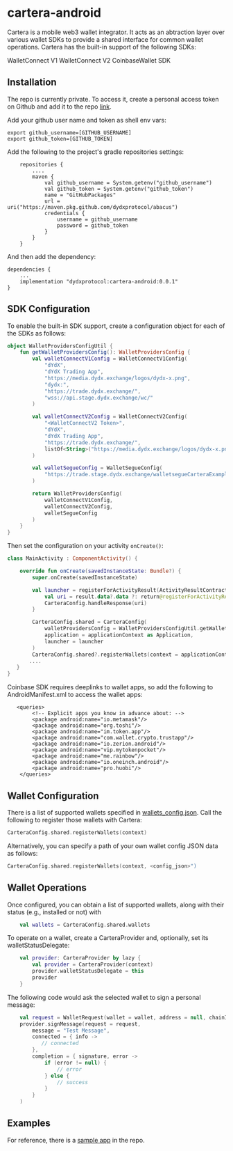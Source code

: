 # cartera-android
Cartera is a mobile web3 wallet integrator. It acts as an abtraction layer over various wallet SDKs to provide a shared interface for common wallet operations. Cartera has the built-in support of the following SDKs:

WalletConnect V1
WalletConnect V2
CoinbaseWallet SDK

## Installation

The repo is currently private.  To access it, create a personal access token on Github and add it to the repo [link](https://docs.github.com/en/enterprise-server@3.4/authentication/keeping-your-account-and-data-secure/managing-your-personal-access-tokens).

Add your github user name and token as shell env vars:
```
export github_username=[GITHUB_USERNAME]
export github_token=[GITHUB_TOKEN]
```

Add the following to the project's gradle repositories settings:
```
    repositories {
        ....
        maven {
            val github_username = System.getenv("github_username")
            val github_token = System.getenv("github_token")
            name = "GitHubPackages"
            url = uri("https://maven.pkg.github.com/dydxprotocol/abacus")
            credentials {
                username = github_username
                password = github_token
            }
        }
    }
```

And then add the dependency: 
```
dependencies {
    ...
    implementation "dydxprotocol:cartera-android:0.0.1"
}
```

## SDK Configuration
To enable the built-in SDK support, create a configuration object for each of the SDKs as follows:
```Kotlin
object WalletProvidersConfigUtil {
    fun getWalletProvidersConfig(): WalletProvidersConfig {
        val walletConnectV1Config = WalletConnectV1Config(
            "dYdX",
            "dYdX Trading App",
            "https://media.dydx.exchange/logos/dydx-x.png",
            "dydx:",
            "https://trade.dydx.exchange/",
            "wss://api.stage.dydx.exchange/wc/"
        )

        val walletConnectV2Config = WalletConnectV2Config(
            "<WalletConnectV2 Token>",
            "dYdX",
            "dYdX Trading App",
            "https://trade.dydx.exchange/",
            listOf<String>("https://media.dydx.exchange/logos/dydx-x.png"),
        )

        val walletSegueConfig = WalletSegueConfig(
            "https://trade.stage.dydx.exchange/walletsegueCarteraExample"
        )

        return WalletProvidersConfig(
            walletConnectV1Config,
            walletConnectV2Config,
            walletSegueConfig
        )
    }
}
```
Then set the configuration on your activity `onCreate()`:
```Kotlin
class MainActivity : ComponentActivity() {

    override fun onCreate(savedInstanceState: Bundle?) {
        super.onCreate(savedInstanceState)

        val launcher = registerForActivityResult(ActivityResultContracts.StartActivityForResult()) { result ->
            val uri = result.data?.data ?: return@registerForActivityResult
            CarteraConfig.handleResponse(uri)
        }

        CarteraConfig.shared = CarteraConfig(
            walletProvidersConfig = WalletProvidersConfigUtil.getWalletProvidersConfig(),
            application = applicationContext as Application,
            launcher = launcher
        )
        CarteraConfig.shared?.registerWallets(context = applicationContext)
       ....
   }
}
```
Coinbase SDK requires deeplinks to wallet apps, so add the following to AndroidManifest.xml to access the wallet apps:
```
   <queries>
        <!-- Explicit apps you know in advance about: -->
        <package android:name="io.metamask"/>
        <package android:name="org.toshi"/>
        <package android:name="im.token.app"/>
        <package android:name="com.wallet.crypto.trustapp"/>
        <package android:name="io.zerion.android"/>
        <package android:name="vip.mytokenpocket"/>
        <package android:name="me.rainbow"/>
        <package android:name="io.oneinch.android"/>
        <package android:name="pro.huobi"/>
    </queries>
```

## Wallet Configuration

There is a list of supported wallets specified in [wallets_config.json](cartera/src/main/res/raw/wallets_config.json).  Call the following to register those wallets with Cartera:
```Kotlin
CarteraConfig.shared.registerWallets(context)
```
Alternatively, you can specify a path of your own wallet config JSON data as follows:
```Kotlin
CarteraConfig.shared.registerWallets(context, <config_json>")
```

## Wallet Operations

Once configured, you can obtain a list of supported wallets, along with their status (e.g., installed or not) with
```Kotlin
    val wallets = CarteraConfig.shared.wallets
```
To operate on a wallet, create a CarteraProvider and, optionally, set its walletStatusDelegate:
```Kotlin
    val provider: CarteraProvider by lazy {
        val provider = CarteraProvider(context)
        provider.walletStatusDelegate = this
        provider
    }
```
The following code would ask the selected wallet to sign a personal message:
```Kotlin
    val request = WalletRequest(wallet = wallet, address = null, chainId = 5)
    provider.signMessage(request = request,
        message = "Test Message",
        connected = { info ->
           // connected
        },
        completion = { signature, error ->
            if (error != null) {
                // error
            } else {
                // success
            }
        }
    )
```

## Examples

For reference, there is a [sample app](app) in the repo.

